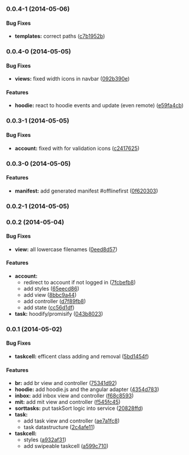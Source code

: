 <a name="0.0.4-1"></a>
### 0.0.4-1 (2014-05-06)


#### Bug Fixes

* **templates:** correct paths ([c7b1952b](http://github.com/boennemann/zentodone/commit/c7b1952b68837893ccede596f6d5cd230f2ab3e4))


<a name="0.0.4-0"></a>
### 0.0.4-0 (2014-05-05)


#### Bug Fixes

* **views:** fixed width icons in navbar ([092b390e](http://github.com/boennemann/zentodone/commit/092b390ee118c7900ae140762c31b004bf4fb08e))


#### Features

* **hoodie:** react to hoodie events and update (even remote) ([e59fa4cb](http://github.com/boennemann/zentodone/commit/e59fa4cb02df5ef9b21df59827443209dbe84372))


<a name="0.0.3-1"></a>
### 0.0.3-1 (2014-05-05)


#### Bug Fixes

* **account:** fixed with for validation icons ([c2417625](http://github.com/boennemann/zentodone/commit/c2417625416377f8d860e97c7f2d5e15d50774d0))


<a name="0.0.3-0"></a>
### 0.0.3-0 (2014-05-05)


#### Features

* **manifest:** add generated manifest #offlinefirst ([0f620303](http://github.com/boennemann/zentodone/commit/0f62030375e6aaf468efde8918943b902bef1926))


<a name="0.0.2-1"></a>
### 0.0.2-1 (2014-05-05)


<a name="0.0.2"></a>
### 0.0.2 (2014-05-04)


#### Bug Fixes

* **view:** all lowercase filenames ([0eed8d57](http://github.com/boennemann/zentodone/commit/0eed8d5743fd8527ee9c0e121e42f67e61c9ac91))


#### Features

* **account:**
  * redirect to account if not logged in ([7fcbefb8](http://github.com/boennemann/zentodone/commit/7fcbefb828bf915d31eadc5ef3e34c9e77482646))
  * add styles ([65eecd86](http://github.com/boennemann/zentodone/commit/65eecd865be410b93f9c3f1b09c84bd5fac2ef91))
  * add view ([8bbc9a44](http://github.com/boennemann/zentodone/commit/8bbc9a4450bde4420cbe5309f3f5f298fd700313))
  * add controller ([d7f89fb8](http://github.com/boennemann/zentodone/commit/d7f89fb88f6c053520906c3549d40b4192532801))
  * add state ([cc56d1df](http://github.com/boennemann/zentodone/commit/cc56d1df9b3c03aecc0e5f27c8525648b9f5af24))
* **task:** hoodify/promisify ([043b8023](http://github.com/boennemann/zentodone/commit/043b802374cce8f1422385eb3402770662d7df0a))


<a name="0.0.1"></a>
### 0.0.1 (2014-05-02)


#### Bug Fixes

* **taskcell:** efficent class adding and removal ([5bd1454f](http://github.com/boennemann/zentodone/commit/5bd1454fa4f075ccfeacb39f32a1fe0206052787))


#### Features

* **br:** add br view and controller ([75341d92](http://github.com/boennemann/zentodone/commit/75341d9276a94c2fcb626aa839e9ef23f89453e1))
* **hoodie:** add hoodie.js and the angular adapter ([4354d783](http://github.com/boennemann/zentodone/commit/4354d783554701d1560bada45347c3c982aebd0d))
* **inbox:** add inbox view and controller ([f68c8593](http://github.com/boennemann/zentodone/commit/f68c8593823e790487c611798963e89e41b645f4))
* **mit:** add mit view and controller ([f545fc45](http://github.com/boennemann/zentodone/commit/f545fc458d2d9bb6978307325b65a4e10cc3f5a8))
* **sorttasks:** put taskSort logic into service ([20828ffd](http://github.com/boennemann/zentodone/commit/20828ffd35c7ab29e67b4b7164d85cffeadad3b9))
* **task:**
  * add task view and controller ([ae7a1fc8](http://github.com/boennemann/zentodone/commit/ae7a1fc8bf7a89364f28e09c2b65a3eccfc9cda8))
  * task datastructure ([2c4afe11](http://github.com/boennemann/zentodone/commit/2c4afe11e23ee873b2593270390502a25758fe18))
* **taskcell:**
  * styles ([a932af31](http://github.com/boennemann/zentodone/commit/a932af311964feacf69d764a8a25e1be9c738a22))
  * add swipeable taskcell ([a599c710](http://github.com/boennemann/zentodone/commit/a599c71050c693823afe9680ccd3f22a3ca2e074))


